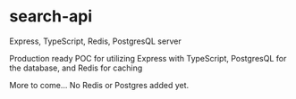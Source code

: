 # search-api
Express, TypeScript, Redis, PostgresQL server


Production ready POC for utilizing Express with TypeScript, PostgresQL for the database, and Redis for caching


More to come... No Redis or Postgres added yet.
